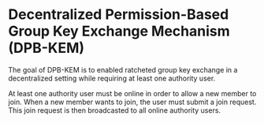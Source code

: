 # Decentralized Permission-Based Group Key Exchange Mechanism (DPB-KEM)

The goal of DPB-KEM is to enabled ratcheted group key exchange in a decentralized setting while requiring at least one authority user.

At least one authority user must be online in order to allow a new member to join. When a new member wants to join, the user must submit
a join request. This join request is then broadcasted to all online authority users.